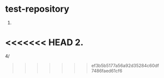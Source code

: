 # test-repository

1.

<<<<<<< HEAD
2.
=======

4/
>>>>>>> ef3b5b5177a56a92d35284c60df7486faed61cf6
